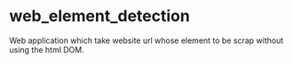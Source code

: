 # web_element_detection
Web application which take website url whose element to be scrap without using the html DOM.
